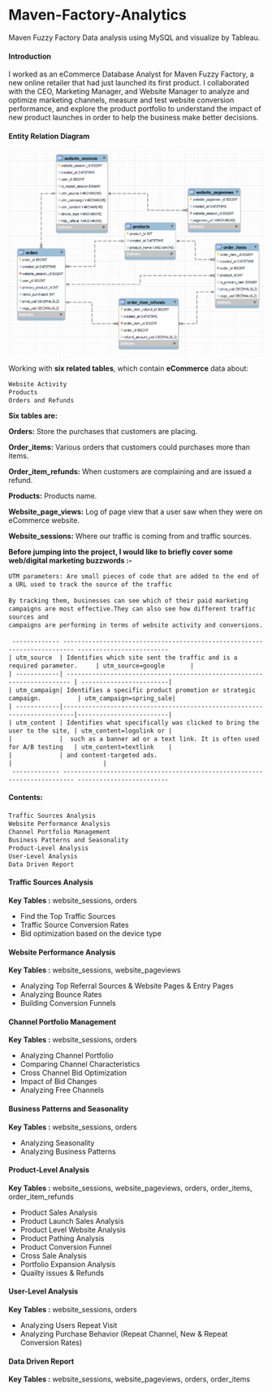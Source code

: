 # Maven-Factory-Analytics
Maven Fuzzy Factory Data analysis using MySQL and visualize by Tableau.

#### Introduction

I worked as an eCommerce Database Analyst for Maven Fuzzy Factory, a new online retailer that had just launched its first product. I collaborated with the CEO, Marketing Manager, and Website Manager to analyze and optimize marketing channels, measure and test website conversion performance, and explore the product portfolio to understand the impact of new product launches in order to help the business make better decisions.


#### Entity Relation Diagram

![Alt text](ERD.png)

Working with **six related tables**, which contain **eCommerce** data about:

    Website Activity
    Products
    Orders and Refunds

**Six tables are:**

**Orders:** Store the purchases that customers are placing.

**Order_items:** Various orders that customers could purchases more than items.

**Order_item_refunds:** When customers are complaining and are issued a refund.

**Products:** Products name.

**Website_page_views:** Log of page view that a user saw when they were on eCommerce website.

**Website_sessions:** Where our traffic is coming from and traffic sources.


**Before jumping into the project, I would like to briefly cover some web/digital marketing buzzwords :-**
    
    UTM parameters: Are small pieces of code that are added to the end of a URL used to track the source of the traffic
    
    By tracking them, businesses can see which of their paid marketing campaigns are most effective.They can also see how different traffic sources and 
    campaigns are performing in terms of website activity and conversions.

     ------------- ------------------------------------------------------------------------- -------------------------
    | utm_source  | Identifies which site sent the traffic and is a required parameter.     | utm_source=google       |
    | ------------| ----------------------------------------------------------------------- | ------------------------|
    | utm_campaign| Identifies a specific product promotion or strategic campaign.          | utm_campaign=spring_sale|
    | ------------|-------------------------------------------------------------------------|-------------------------|
    | utm_content | Identifies what specifically was clicked to bring the user to the site, | utm_content=logolink or |
    |             |  such as a banner ad or a text link. It is often used for A/B testing   | utm_content=textlink    |
    |             | and content-targeted ads.                                               |                         |
     ------------- ------------------------------------------------------------------------- -------------------------  

#### Contents:
    Traffic Sources Analysis
    Website Performance Analysis
    Channel Portfolio Management
    Business Patterns and Seasonality
    Product-Level Analysis
    User-Level Analysis
    Data Driven Report


#### Traffic Sources Analysis

**Key Tables :**    website_sessions, orders

*   Find the Top Traffic Sources
*   Traffic Source Conversion Rates
*   Bid optimization based on the device type

#### Website Performance Analysis

**Key Tables :**    website_sessions, website_pageviews

*   Analyzing Top Referral Sources & Website Pages & Entry Pages
*   Analyzing Bounce Rates 
*   Building Conversion Funnels 


#### Channel Portfolio Management

**Key Tables :**    website_sessions, orders  

*   Analyzing Channel Portfolio
*   Comparing Channel Characteristics
*   Cross Channel Bid Optimization
*   Impact of Bid Changes
*   Analyzing Free Channels


#### Business Patterns and Seasonality

**Key Tables :**    website_sessions, orders

*   Analyzing Seasonality
*   Analyzing Business Patterns


#### Product-Level Analysis

**Key Tables :**    website_sessions, website_pageviews, orders, order_items, order_item_refunds

*   Product Sales Analysis
*   Product Launch Sales Analysis
*   Product Level Website Analysis
*   Product Pathing Analysis
*   Product Conversion Funnel
*   Cross Sale Analysis
*   Portfolio Expansion Analysis
*   Quailty issues & Refunds


#### User-Level Analysis

**Key Tables :**    website_sessions, orders

*   Analyzing Users Repeat Visit
*   Analyzing Purchase Behavior (Repeat Channel, New & Repeat Conversion Rates)


#### Data Driven Report

**Key Tables :**    website_sessions, website_pageviews, orders, order_items
